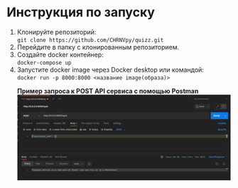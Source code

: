 <h1>Инструкция по запуску</h1>

<ol>
<li>Клонируйте репозиторий:<br>
<code>git clone https://github.com/CHRNVpy/quizz.git</code></li>

<li>Перейдите в папку с клонированным репозиторием.</li>

<li>Создайте docker контейнер:<br>
<code>docker-compose up</code></li>

<li>Запустите docker image через Docker desktop или командой:<br>
<code>docker run -p 8000:8000 &lt;название image(образа)&gt;</code></li>

<strong>Пример запроса к POST API сервиса c помощью Postman</strong>
<img src="postman.png">